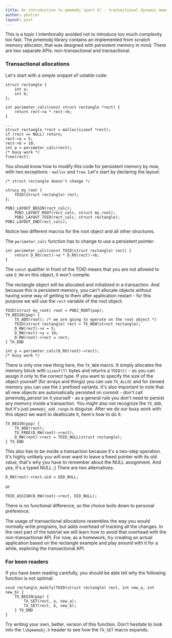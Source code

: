 ```yaml
---
title: An introduction to pmemobj (part 4) - transactional dynamic memory allocation
author: pbalcer
layout: post
---
```


This is a topic I intentionally avoided not to introduce too much complexity too fast. The pmemobj library contains an implemented from scratch memory allocator, that was designed with persistent memory in mind. There are two separate APIs: non-transactional and transactional. 

### Transactional allocations

Let's start with a simple snippet of volatile code:

	struct rectangle {
		int a;
		int b;
	};

	int perimeter_calc(const struct rectangle *rect) {
		return rect->a * rect->b;
	}

	...
	struct rectangle *rect = malloc(sizeof *rect);
	if (rect == NULL) return;
	rect->a = 5;
	rect->b = 10;
	int p = perimeter_calc(rect);
	/* busy work */
	free(rect):

You should know how to modify this code for persistent memory by now, with two exceptions - `malloc` and `free`. Let's start by declaring the layout:

	/* struct rectangle doesn't change */

	strucy my_root {
		TOID(struct rectangle) rect;
	};

	POBJ_LAYOUT_BEGIN(rect_calc);
		POBJ_LAYOUT_ROOT(rect_calc, struct my_root);
		POBJ_LAYOUT_TOID(rect_calc, struct rectangle);
	POBJ_LAYOUT_END(rect_calc);

Notice two different macros for the root object and all other structures. 

The `perimeter_calc` function has to change to use a persistent pointer:

	int perimeter_calc(const TOID(struct rectangle) rect) {
		return D_RO(rect)->a * D_RO(rect)->b;
	}

The `const` qualifier in front of the TOID means that you are not allowed to use `D_RW` on this object, it won't compile.

The rectangle object will be allocated and initialized in a transaction. And because this is persistent memory, you can't allocate objects without having some way of getting to them after application restart - for this purpose we will use the `rect` variable of the root object.

	TOID(struct my_root) root = POBJ_ROOT(pop);
	TX_BEGIN(pop) {
		TX_ADD(root); /* we are going to operate on the root object */
		TOID(struct rectangle) rect = TX_NEW(struct rectangle);
		D_RW(rect)->x = 5;
		D_RW(rect)->y = 10;
		D_RW(root)->rect = rect;
	} TX_END

	int p = perimeter_calc(D_RO(root)->rect);	
	/* busy work */

There is only one new thing here, the `TX_NEW` macro. It simply allocates the memory block with `sizeof(T)` bytes and returns a `TOID(t)` - so you can assign it only to the correct type. If you want to specify the size of the object yourself (for arrays and things) you can use `TX_ALLOC` and for zeroed memory you can use the `Z` prefixed variants. It's also important to note that all new objects are automatically persisted on commit - don't call pmemobj_persist on it yourself - as a general rule you don't need to persist any memory inside a transaction. You might also not recognize the `TX_ADD`, but it's just `pmemobj_add_range` is disguise. After we do our busy work with this object we want to deallocate it, here's how to do it:

	TX_BEGIN(pop) {
		TX_ADD(root);
		TX_FREE(D_RW(root)->rect);
		D_RW(root)->rect = TOID_NULL(struct rectangle);
	} TX_END

This also has to be inside a transaction because it's a two-step operation. It's highly unlikely you will ever want to leave a freed pointer with its old value, that's why you have to remember about the NULL assignment. And yes, it's a typed NULL ;) There are two alternatives:

	D_RW(root)->rect.oid = OID_NULL;

or

	TOID_ASSIGN(D_RW(root)->rect, OID_NULL);

There is no functional difference, so the choice boils down to personal preference.

The usage of transactional allocations resembles the way you would normally write programs, but adds overhead of tracking all the changes. In the next part of the tutorial we will learn how to avoid that overhead with the non-transactional API. For now, as a homework, try creating an actual application based on the rectangle example and play around with it for a while, exploring the transactional API.

### For keen readers

If you have been reading carefully, you should be able tell why the following function is not optimal:

	void rectangle_modify(TOID(struct rectangle) rect, int new_a, int new_b) {
		TX_BEGIN(pop) {
			TX_SET(rect, a, new_a);
			TX_SET(rect, b, new_b);
		} TX_END
	}

Try writing your own, better, version of this function. Don't hesitate to look into the `libpmemobj.h` header to see how the `TX_SET` macro expands.

